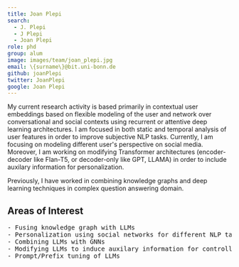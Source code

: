 ```yaml
---
title: Joan Plepi
search:
  - J. Plepi
  - J Plepi
  - Joan Plepi
role: phd
group: alum
image: images/team/joan_plepi.jpg
email: \{surname\}@bit.uni-bonn.de
github: joanPlepi
twitter: JoanPlepi
google: Joan Plepi
---
```


My current research activity is based primarily in contextual user embeddings based on flexible modeling of the user and network over conversational and social contexts using recurrent or attentive deep learning architectures. I am focused in both static and temporal analysis of user features in order to improve subjective NLP tasks. Currently, I am focusing on modeling different user's perspective on social media. Moreover, I am working on modifying Transformer architectures (encoder-decoder like Flan-T5, or decoder-only like GPT, LLAMA) in order to include auxilary information for personalization. 

Previously, I have worked in combining knowledge graphs and deep learning techniques in complex question answering domain. 


## Areas of Interest
  <pre>- Fusing knowledge graph with LLMs
- Personalization using social networks for different NLP tasks
- Combining LLMs with GNNs
- Modifying LLMs to induce auxilary information for controllable generation
- Prompt/Prefix tuning of LLMs

